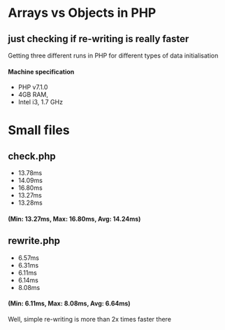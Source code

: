 # Arrays vs Objects in PHP
## just checking if re-writing is really faster

Getting three different runs in PHP for different types of data initialisation

#### Machine specification
* PHP v7.1.0
* 4GB RAM,
* Intel i3, 1.7 GHz


# Small files
## check.php
* 13.78ms
* 14.09ms
* 16.80ms
* 13.27ms
* 13.28ms
#### (Min: 13.27ms, Max: 16.80ms, Avg: 14.24ms)

## rewrite.php
* 6.57ms
* 6.31ms
* 6.11ms
* 6.14ms
* 8.08ms
#### (Min: 6.11ms, Max: 8.08ms, Avg: 6.64ms)

Well, simple re-writing is more than 2x times faster there
